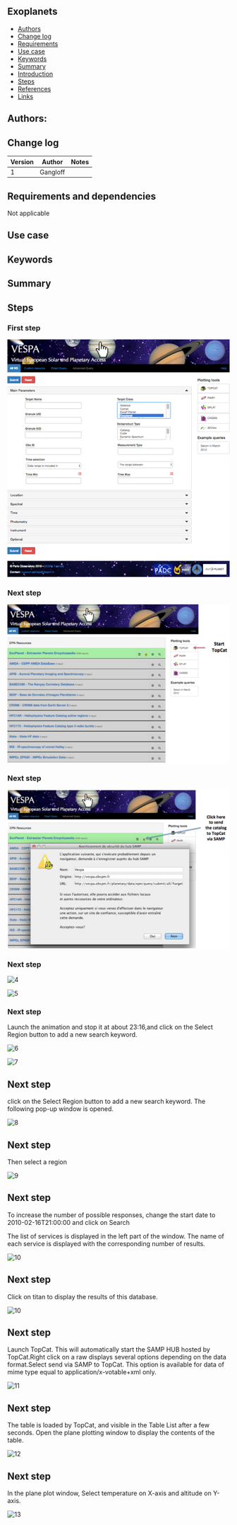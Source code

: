 
## Exoplanets

* [Authors](#authors)
* [Change log](#change-log)
* [Requirements](#requirements-and-dependencies)
* [Use case](#use-case)
* [Keywords](#keywords)
* [Summary](#summary)
* [Introduction](#introduction)
* [Steps](#steps)
* [References](#references)
* [Links](#links)

## Authors:

## Change log

| Version       | Author        | Notes  |
| ------------- |:-------------:| -----: |
| 1             | Gangloff      |    |


## Requirements and dependencies
 Not applicable

## Use case


## Keywords

## Summary


## Steps

### First step


![1](https://raw.githubusercontent.com/epn-vespa/tutorials/master/exoplanets/img/QueryVespa.png)

### Next step


![2](https://raw.githubusercontent.com/epn-vespa/tutorials/master/exoplanets/img/StartTopCat.png)

### Next step

![3](https://raw.githubusercontent.com/epn-vespa/tutorials/master/exoplanets/img/CatalogToSAMP.png)

### Next step

![4](https://raw.githubusercontent.com/epn-vespa/tutorials/master/cassini-titan-flyby/img/sciencemenu.png)

![5](https://raw.githubusercontent.com/epn-vespa/tutorials/master/cassini-titan-flyby/img/EPNTAPWindow.png)

### Next step
Launch the animation and stop it at about 23:16,and click on the Select Region button to add a new search keyword.

![6](https://raw.githubusercontent.com/epn-vespa/tutorials/master/cassini-titan-flyby/img/launchAnimation.png)

![7](https://raw.githubusercontent.com/epn-vespa/tutorials/master/cassini-titan-flyby/img/time.png)

## Next step
click on the Select Region button to add a new search keyword. The following pop-up window is opened.

![8](https://raw.githubusercontent.com/epn-vespa/tutorials/master/cassini-titan-flyby/img/selectRegion1.png)

## Next step
Then select a region 

![9](https://raw.githubusercontent.com/epn-vespa/tutorials/master/cassini-titan-flyby/img/selectRegion2.png)

## Next step
To increase the number of possible responses, change the start date to
2010-02-16T21:00:00  and click on Search

The list of services is displayed in the left part of the window. The name of each service is displayed with the corresponding
number of results.

![10](https://raw.githubusercontent.com/epn-vespa/tutorials/master/cassini-titan-flyby/img/ListOfServices.png)

## Next step
Click on titan to display the results of this database.

![10](https://raw.githubusercontent.com/epn-vespa/tutorials/master/cassini-titan-flyby/img/titanResults.png)

## Next step
Launch TopCat. This will automatically start the SAMP HUB hosted by TopCat.Right click on a raw displays several options
depending on the data format.Select send via SAMP to TopCat.
This option is available for data of mime type equal to application/x-votable+xml only.

![11](https://raw.githubusercontent.com/epn-vespa/tutorials/master/cassini-titan-flyby/img/sendToTopCat.png)

## Next step

The table is loaded by TopCat, and visible in the Table List after a few seconds. Open the plane plotting window to display the contents of the table.

![12](https://raw.githubusercontent.com/epn-vespa/tutorials/master/cassini-titan-flyby/img/topcatView.png)

## Next step

In the plane plot window, Select temperature on X-axis and altitude on Y-axis.

![13](https://raw.githubusercontent.com/epn-vespa/tutorials/master/cassini-titan-flyby/img/planePlotting.png)

